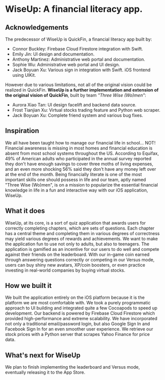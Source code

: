 # WiseUp: A financial literacy app.

## Acknowledgements
The predecessor of WiseUp is QuickFin, a financial literacy app built by:
- Connor Buckley: Firebase Cloud Firestore integration with Swift.
- Emily Jin: UI design and documentation.
- Anthony Martinez: Administrative web portal and documentation.
- Sophie Wu: Administrative web portal and UI design.
- Jack Boyuan Xu: Various sign in integration with Swift. iOS frontend using UIKit.

However due to various limitations, not all of the original vision could be realized in QuickFin. **WiseUp is a further implementation and extension of the original vision of QuickFin**, built by team *"Three Wise (Wo)men"*:
- Aurora Xiao Tan: UI design facelift and backend data source.
- Frost Tianjian Xu: Virtual stocks trading feature and Python web scraper.
- Jack Boyuan Xu: Complete friend system and various bug fixes.

## Inspiration
We all have been taught how to manage our financial life in school... NOT! Financial awareness is missing in most homes and financial education is absent from most school systems throughout the US. According to Equifax, 49% of American adults who participated in the annual survey reported they don't have enough savings to cover three moths of living expenses, and an even more shocking 56% said they don't have any money left over at the end of the month. Being financially literate is one of the most important skills one should possess in life and our team, aptly named "Three Wise (Wo)men", is on a mission to popularize the essential financial knowledge in life in a fun and interactive way with our iOS application, WiseUp.

## What it does
WiseUp, at its core, is a sort of quiz application that awards users for correctly completing chapters, which are sets of questions. Each chapter has a central theme and completing them in various degrees of correctness may yield various degrees of rewards and achievements. We want to make the application fun to use not only to adults, but also to teenagers. The application is gamified as an incentive for our users to do well and compete against their friends on the leaderboard. With our in-game coin earned through answering questions correctly or competing in our Versus mode, users can buy shiny new avatars, XP/coin boosters, or even practice investing in real-world companies by buying virtual stocks.

## How we built it
We built the application entirely on the iOS platform because it is the platform we are most comfortable with. We took a purely programmatic approach to UI building and integrated quite a few Cocoapods to speed up development. Our backend is powered by Firebase Cloud Firestore which provided high-performance and extreme scalability. We have incorporated not only a traditional email/password login, but also Google Sign In and Facebook Sign In for an even smoother user experience. We retrieve our stock prices with a Python server that scrapes Yahoo Finance for price data.

## What's next for WiseUp
We plan to finish implementing the leaderboard and Versus mode, eventually releasing it to the App Store.
